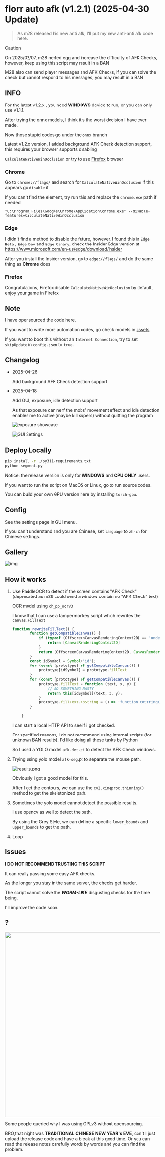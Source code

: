 # florr auto afk (v1.2.1) (2025-04-30 Update)

> As m28 released his new anti afk, I‘ll put my new anti-anti afk code here.

> [!CAUTION]
> On 2025/02/07, m28 nerfed egg and increase the difficulty of AFK Checks, however, keep using this script may result in a BAN
>
> M28 also can send player messages and AFK Checks, if you can solve the check but cannot respond to his messages, you may result in a BAN

## INFO

For the latest v1.2.x , you need **WINDOWS** device to run, or you can only use v1.1.1.

After trying the onnx models, I think it's the worst decision I have ever made.

Now those stupid codes go under the `onnx` branch

Latest v1.2.x version, I added background AFK Check detection support, this requires your browser supports disabling

`CalculateNativeWinOcclusion` or try to use [Firefox](https://www.mozilla.org/en-US/firefox) browser

### Chrome

Go to `chrome://flags/` and search for `CalculateNativeWinOcclusion` if this appears go `disable` it

If you can't find the element, try run this and replace the `chrome.exe` path if needed

```shell
"C:\Program Files\Google\Chrome\Application\chrome.exe" --disable-features=CalculateNativeWinOcclusion
```

### Edge

I didn't find a method to disable the future, however, I found this in `Edge Beta` , `Edge Dev` and `Edge Canary`, check the Insider Edge version at https://www.microsoft.com/en-us/edge/download/insider

After you install the Insider version, go to `edge://flags/`  and do the same thing as **Chrome** does

### Firefox

Congratulations, Firefox disable  `CalculateNativeWinOcclusion` by default, enjoy your game in Firefox

## Note

I have opensourced the code here.

If you want to write more automation codes, go check models in [assets](https://github.com/Shiny-Ladybug/assets)

If you want to boot this without an `Internet Connection`, try to set `skipUpdate` in `config.json` to `true`.

## Changelog

* 2025-04-26

  Add background AFK Check detection support

* 2025-04-18

  Add GUI, exposure, idle detection support

  As that exposure can nerf the mobs' movement effect and idle detection enables me to active (maybe kill supers) without quitting the program

  ![exposure showcase](./imgs/exposure.jpg)

  ![GUI Settings](./imgs/settings.png)

## Deploy Locally

```bash
pip install -r ./py311-requirements.txt
python segment.py
```

Notice: the release version is only for **WINDOWS** and **CPU ONLY** users.

If you want to run the script on MacOS or Linux, go to run source codes.

You can build your own GPU version here by installing `torch-gpu`.

## Config

See the settings page in GUI menu.

If you can't understand and you are Chinese, set `language` to `zh-cn` for Chinese settings.

## Gallery

![img](./imgs/gallery.png)

## How it works

1. Use PaddleOCR to detect if the screen contains "AFK Check" (deprecated as m28 could send a window contain no "AFK Check" text)

   OCR model using `ch_pp_ocrv3`

   I know that I can use a tampermonkey script which rewrites the `canvas.FillText`

   ```js
   function rewriteFillText() {
           function getCompatibleCanvas() {
               if (typeof (OffscreenCanvasRenderingContext2D) == 'undefined') {
                   return [CanvasRenderingContext2D]
               }
               return [OffscreenCanvasRenderingContext2D, CanvasRenderingContext2D];
           }
           const idSymbol = Symbol('id');
           for (const {prototype} of getCompatibleCanvas()) {
               prototype[idSymbol] = prototype.fillText
           }
           for (const {prototype} of getCompatibleCanvas()) {
               prototype.fillText = function (text, x, y) {
                   // DO SOMETHING NASTY
                   return this[idSymbol](text, x, y);
               }
               prototype.fillText.toString = () => 'function toString() { [native code] }';
           }
   
       }
   ```

   I can start a local HTTP API to see if i got checked.

   For specified reasons, I do not recommend using internal scripts (for unknown BAN results). I'd like doing all these tasks by Python.

   So I used a YOLO model `afk-det.pt` to detect the AFK Check windows.
2. Trying using yolo model `afk-seg`.pt to separate the mouse path.

   ![results.png](./imgs/results.png)

   Obviously i got a good model for this.

   After I get the contours, we can use the `cv2.ximgproc.thinning()` method to get the skeletonized path.
3. Sometimes the yolo model cannot detect the possible results.

   I use opencv as well to detect the path.

   By using the Grey Style, we can define a specific `lower_bounds` and `upper_bounds` to get the path.
4. Loop

## Issues

**I DO NOT RECOMMEND TRUSTING THIS SCRIPT**

It can really passing some easy AFK checks.

As the longer you stay in the same server, the checks get harder.

The script cannot solve the ***WORM-LIKE*** disgusting checks for the time being.

I'll improve the code soon.

## ?

<img src="./imgs/39ca67e4e7f587a7d8f7c3284c344d0e.png" width="600" />

Some people queried why I was using GPLv3 without opensourcing.

BRO,that night was **TRADITIONAL CHINESE NEW YEAR's EVE**, can't I just upload the release code and have a break at this good time. Or you can read the release notes carefully words by words and you can find the problem.

